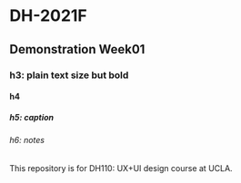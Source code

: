 # DH-2021F

## Demonstration Week01

### h3: plain text size but bold

#### h4

##### h5: caption

###### h6: notes

This repository is for DH110: UX+UI design course at UCLA.
